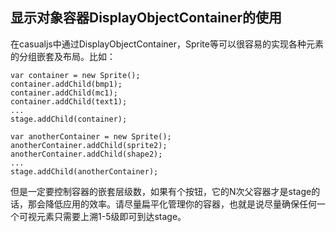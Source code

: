 ## 显示对象容器DisplayObjectContainer的使用 ##

在casualjs中通过DisplayObjectContainer，Sprite等可以很容易的实现各种元素的分组嵌套及布局。比如：

```
var container = new Sprite();
container.addChild(bmp1);
container.addChild(mc1);
container.addChild(text1);
...
stage.addChild(container);

var anotherContainer = new Sprite();
anotherContainer.addChild(sprite2);
anotherContainer.addChild(shape2);
...
stage.addChild(anotherContainer);
```

但是一定要控制容器的嵌套层级数，如果有个按钮，它的N次父容器才是stage的话，那会降低应用的效率。请尽量扁平化管理你的容器，也就是说尽量确保任何一个可视元素只需要上溯1-5级即可到达stage。